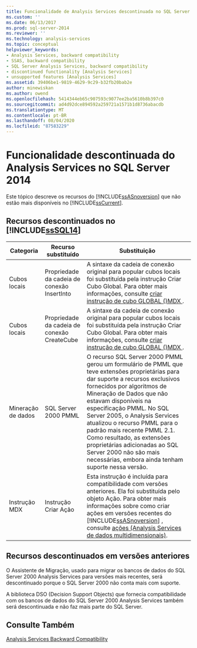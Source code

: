 ```yaml
---
title: Funcionalidade de Analysis Services descontinuada no SQL Server 2014 | Microsoft Docs
ms.custom: ''
ms.date: 06/13/2017
ms.prod: sql-server-2014
ms.reviewer: ''
ms.technology: analysis-services
ms.topic: conceptual
helpviewer_keywords:
- Analysis Services, backward compatibility
- SSAS, backward compatibility
- SQL Server Analysis Services, backward compatibility
- discontinued functionality [Analysis Services]
- unsupported features [Analysis Services]
ms.assetid: 39406be1-9819-4629-9c29-b32fb20bab2e
author: minewiskan
ms.author: owend
ms.openlocfilehash: 5414344eb65c907593c9077ee2ba5610b8b397c0
ms.sourcegitcommit: ad4d92dce894592a259721a1571b1d8736abacdb
ms.translationtype: MT
ms.contentlocale: pt-BR
ms.lasthandoff: 08/04/2020
ms.locfileid: "87583229"
---
```

# <a name="discontinued-analysis-services-functionality-in-sql-server-2014"></a>Funcionalidade descontinuada do Analysis Services no SQL Server 2014
  Este tópico descreve os recursos do [!INCLUDE[ssASnoversion](../includes/ssasnoversion-md.md)] que não estão mais disponíveis no [!INCLUDE[ssCurrent](../includes/sscurrent-md.md)].  
  
## <a name="discontinued-features-in-sssql14"></a>Recursos descontinuados no [!INCLUDE[ssSQL14](../includes/sssql14-md.md)]  
  
|Categoria|Recurso substituído|Substituição|  
|--------------|------------------------|-----------------|  
|Cubos locais|Propriedade da cadeia de conexão InsertInto|A sintaxe da cadeia de conexão original para popular cubos locais foi substituída pela instrução Criar Cubo Global. Para obter mais informações, consulte [criar instrução de cubo GLOBAL &#40;&#41;MDX ](/sql/mdx/mdx-data-definition-create-global-cube).|  
|Cubos locais|Propriedade da cadeia de conexão CreateCube|A sintaxe da cadeia de conexão original para popular cubos locais foi substituída pela instrução Criar Cubo Global. Para obter mais informações, consulte [criar instrução de cubo GLOBAL &#40;&#41;MDX ](/sql/mdx/mdx-data-definition-create-global-cube).|  
|Mineração de dados|SQL Server 2000 PMML|O recurso SQL Server 2000 PMML gerou um formulário de PMML que teve extensões proprietárias para dar suporte a recursos exclusivos fornecidos por algoritmos de Mineração de Dados que não estavam disponíveis na especificação PMML. No SQL Server 2005, o Analysis Services atualizou o recurso PMML para o padrão mais recente PMML 2.1. Como resultado, as extensões proprietárias adicionadas ao SQL Server 2000 não são mais necessárias, embora ainda tenham suporte nessa versão.|  
|Instrução MDX|Instrução Criar Ação|Esta instrução é incluída para compatibilidade com versões anteriores. Ela foi substituída pelo objeto Ação. Para obter mais informações sobre como criar ações em versões recentes do [!INCLUDE[ssASnoversion](../includes/ssasnoversion-md.md)] , consulte [ações &#40;Analysis Services de dados multidimensionais&#41;](multidimensional-models/actions-analysis-services-multidimensional-data.md).|  
  
## <a name="discontinued-features-in-previous-releases"></a>Recursos descontinuados em versões anteriores  
 O Assistente de Migração, usado para migrar os bancos de dados do SQL Server 2000 Analysis Services para versões mais recentes, será descontinuado porque o SQL Server 2000 não conta mais com suporte.  
  
 A biblioteca DSO (Decision Support Objects) que fornecia compatibilidade com os bancos de dados do SQL Server 2000 Analysis Services também será descontinuada e não faz mais parte do SQL Server.  
  
## <a name="see-also"></a>Consulte Também  
 [Analysis Services Backward Compatibility](analysis-services-backward-compatibility.md)  
  
  
